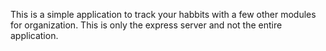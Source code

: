 This is a simple application to track your habbits with a few other modules for organization. This is only the express server and not the entire application. 
